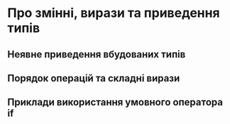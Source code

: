 # Про змінні, вирази та приведення типів

## Неявне приведення вбудованих типів

## Порядок операцій та складні вирази

## Приклади використання умовного оператора if

